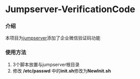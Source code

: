 # Jumpserver-VerificationCode

### 介绍
本项目为[jumpserver](https://github.com/jumpserver/jumpserver)添加了企业微信验证码功能   
### 使用方法
1. 3个脚本放置与jumpserver根目录
2. 修改 **/etc/passwd** 中的**init.sh**修改为**NewInit.sh**